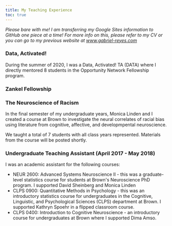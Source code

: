 ```yaml
---
title: My Teaching Experience
toc: true
---
```


*Please bare with me! I am transferring my Google Sites information to GitHub one piece at a time! For more info on this, please refer to my CV or you can go to my previous website at www.gabriel-reyes.com*

### Data, Activated! 

During the summer of 2020, I was a Data, Activated! TA (DATA) where I directly mentored 8 students in the Opportunity Network Fellowship program. 

### Zankel Fellowship 

### The Neuroscience of Racism 

In the final semester of my undergraduate years, Monica Linden and I created a course at Brown to investigate the neural correlates of racial bias using literature from cognitive, affective, and developmpental neuroscience. 

We taught a total of 7 students with all class years represented. Materials from the course will be posted shortly. 

### Undergraduate Teaching Assistant (April 2017 - May 2018)
I was an academic assistant for the following courses:
* NEUR 2600: Advanced Systems Neuroscience II - this was a graduate-level statistics course for students at Brown's Neuroscience PhD program. I supported David Sheinberg and Monica Linden 
* CLPS 0900: Quantitative Methods in Psychology - this was an introductory statistics course for undergraduates in the Cognitive, Linguistic, and Psychological Sciences (CLPS) department at Brown. I supported Kathryn Spoehr in a flipped classroom course. 
* CLPS 0400: Introduction to Cognitive Neuroscience - an introductory course for undergraduates at Brown where I supported Dima Amso. 
